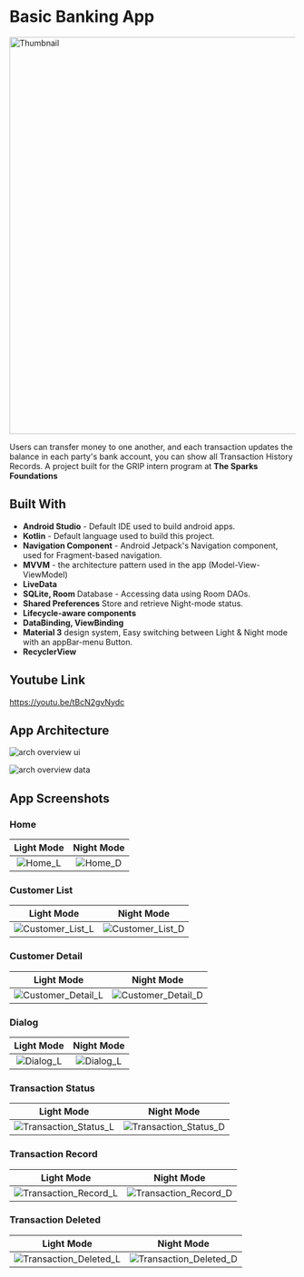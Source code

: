 # Basic Banking App #
<img src="https://github.com/AstroAnasTariq/BankingApp/blob/main/Res/Thumbnail.png" alt="Thumbnail" width="700">

Users can transfer money to one another, and each transaction updates the balance in each party's
bank account, you can show all Transaction History Records. A project built for the GRIP intern
program at **The Sparks Foundations**

## Built With ##

* **Android Studio** - Default IDE used to build android apps.
* **Kotlin** - Default language used to build this project.
* **Navigation Component** - Android Jetpack's Navigation component, used for Fragment-based
  navigation.
* **MVVM** - the architecture pattern used in the app (Model-View-ViewModel)
* **LiveData**
* **SQLite, Room** Database - Accessing data using Room DAOs.
* **Shared Preferences** Store and retrieve Night-mode status.
* **Lifecycle-aware components**
* **DataBinding, ViewBinding**
* **Material 3** design system, Easy switching between Light & Night mode with an appBar-menu
  Button.
* **RecyclerView**

## Youtube Link ##
https://youtu.be/tBcN2gvNydc

## App Architecture ##

![arch overview ui](https://github.com/AstroAnasTariq/BankingApp/blob/main/Res/mad-arch-overview-ui.png)

![arch overview data](https://github.com/AstroAnasTariq/BankingApp/blob/main/Res/mad-arch-overview-data.png)

## App Screenshots ##

### **Home**

|                                       Light Mode                                       |                                               Night Mode                                                |
|:--------------------------------------------------------------------------------------:|:-------------------------------------------------------------------------------------------------------:|
| ![Home_L](https://github.com/AstroAnasTariq/BankingApp/blob/main/Res/0_Home_Light.png) |          ![Home_D](https://github.com/AstroAnasTariq/BankingApp/blob/main/Res/0_Home_Dark.png)          |

### **Customer List**

|                                                Light Mode                                                |                                               Night Mode                                                |
|:--------------------------------------------------------------------------------------------------------:|:-------------------------------------------------------------------------------------------------------:|
| ![Customer_List_L](https://github.com/AstroAnasTariq/BankingApp/blob/main/Res/1_Customer_List_Light.png) | ![Customer_List_D](https://github.com/AstroAnasTariq/BankingApp/blob/main/Res/1_Customer_List_Dark.png) |

### **Customer Detail**

|                                                  Light Mode                                                  |                                                 Night Mode                                                  |
|:------------------------------------------------------------------------------------------------------------:|:-----------------------------------------------------------------------------------------------------------:|
| ![Customer_Detail_L](https://github.com/AstroAnasTariq/BankingApp/blob/main/Res/2_Customer_Detail_Light.png) | ![Customer_Detail_D](https://github.com/AstroAnasTariq/BankingApp/blob/main/Res/2_Customer_Detail_Dark.png) |

### **Dialog**

|                                         Light Mode                                         |                                        Night Mode                                         |
|:------------------------------------------------------------------------------------------:|:-----------------------------------------------------------------------------------------:|
| ![Dialog_L](https://github.com/AstroAnasTariq/BankingApp/blob/main/Res/3_Dialog_Light.png) | ![Dialog_L](https://github.com/AstroAnasTariq/BankingApp/blob/main/Res/3_Dialog_Dark.png) |

### **Transaction Status**

|                                                     Light Mode                                                     |                                                    Night Mode                                                     |
|:------------------------------------------------------------------------------------------------------------------:|:-----------------------------------------------------------------------------------------------------------------:|
| ![Transaction_Status_L](https://github.com/AstroAnasTariq/BankingApp/blob/main/Res/4_Transaction_Status_Light.png) | ![Transaction_Status_D](https://github.com/AstroAnasTariq/BankingApp/blob/main/Res/4_Transaction_Status_Dark.png) |

### **Transaction Record**

|                                                     Light Mode                                                     |                                                    Night Mode                                                     |
|:------------------------------------------------------------------------------------------------------------------:|:-----------------------------------------------------------------------------------------------------------------:|
| ![Transaction_Record_L](https://github.com/AstroAnasTariq/BankingApp/blob/main/Res/6_Transaction_Record_Light.png) | ![Transaction_Record_D](https://github.com/AstroAnasTariq/BankingApp/blob/main/Res/6_Transaction_Record_Dark.png) |

### **Transaction Deleted**

|                                                      Light Mode                                                      |                                                     Night Mode                                                      |
|:--------------------------------------------------------------------------------------------------------------------:|:-------------------------------------------------------------------------------------------------------------------:|
| ![Transaction_Deleted_L](https://github.com/AstroAnasTariq/BankingApp/blob/main/Res/7_Transaction_Deleted_Light.png) | ![Transaction_Deleted_D](https://github.com/AstroAnasTariq/BankingApp/blob/main/Res/7_Transaction_Deleted_Dark.png) |
